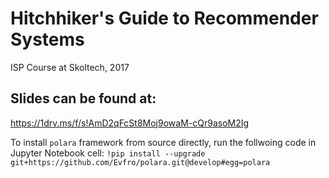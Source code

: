 # Hitchhiker's Guide to Recommender Systems
ISP Course at Skoltech, 2017

## Slides can be found at: 
https://1drv.ms/f/s!AmD2qFcSt8Moj9owaM-cQr9asoM2Ig


To install `polara` framework from source directly, run the follwoing code in Jupyter Notebook cell:
`!pip install --upgrade git+https://github.com/Evfro/polara.git@develop#egg=polara`
